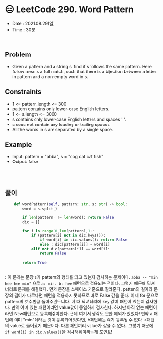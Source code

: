# 😑 LeetCode 290. Word Pattern
- Date : 2021.08.29(일)
- Time : 30분
<br>

## Problem

- Given a pattern and a string s, find if s follows the same pattern. Here follow means a full match, such that there is a bijection between a letter in pattern and a non-empty word in s.

## Constraints
- 1 <= pattern.length <= 300
- pattern contains only lower-case English letters.
- 1 <= s.length <= 3000
- s contains only lower-case English letters and spaces ' '.
- s does not contain any leading or trailing spaces.
- All the words in s are separated by a single space.

## Example

- Input: pattern = "abba", s = "dog cat cat fish"
- Output: false


<br><br>

## 풀이
```python
    def wordPattern(self, pattern: str, s: str) -> bool:
        word = s.split()

        if len(pattern) != len(word): return False
        dic = {}

        for i in range(0,len(pattern),1):
            if (pattern[i] not in dic.keys()):
                if word[i] in dic.values(): return False
                else : dic[pattern[i]] = word[i]
            elif not dic[pattern[i]] == word[i]:
                return False
            
        return True
        
```
: 이 문제는 문장 s가 pattern의 형태를 띄고 있는지 검사하는 문제이다. ```abba -> "min hee hee min"``` 으로 ```a: min, b: hee``` 패턴으로 적용되는 것이다. 그렇기 때문에 딕셔너리로 문제를 해결했다. 먼저 문장을 스페이스 기준으로 잘라준다. patten의 길이와 문장의 길이가 다르다면 패턴을 적용하지 못하므로 바로 False 값을 준다. 이제 for 문으로 pattern의 갯수만큼 돌아주면도니다. 이 때 딕셔너리에 key 값이 패턴이 있는지 검사한다. 만약 이미 있는 패턴이라면 value값이 동일하지 검사한다. 하지만 아직 없는 패턴이라면 New패턴으로 등록해줘야한다. 근데 여기서 생각도 못한 예외가 있었다! 만약 a 패턴에 이미 "min"이라는 것이 등록되어 있다면, b패턴에는 얘기 등록될 수 없다. a패턴의 value로 들어갔기 때문이다. 다른 패턴끼리 value가 같을 수 없다.. 그렇기 때문에 ```if word[i] in dic.values()```을 검사해줘야하는게 포인트!
